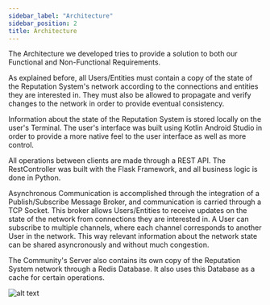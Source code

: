 ```yaml
---
sidebar_label: "Architecture"
sidebar_position: 2
title: Architecture
---
```

The Architecture we developed tries to provide a solution to both our Functional and Non-Functional Requirements.

As explained before, all Users/Entities must contain a copy of the state of the Reputation System's network according to the connections and entities they are interested in. They must also be allowed to propagate and verify changes to the network in order to provide eventual consistency.

Information about the state of the Reputation System is stored locally on the user's Terminal. The user's interface was built using Kotlin Android Studio in order to provide a more native feel to the user interface as well as more control. 

All operations between clients are made through a REST API. The RestController was built with the Flask Framework, and all business logic is done in Python. 

Asynchronous Communication is accomplished through the integration of a Publish/Subscribe Message Broker, and communication is carried through a TCP Socket. This broker allows Users/Entities to receive updates on the state of the network from connections they are interested in. A User can subscribe to multiple channels, where each channel corresponds to another User in the network. This way relevant information about the network state can be shared asyncronously and without much congestion. 

The Community's Server also contains its own copy of the Reputation System network through a Redis Database. It also uses this Database as a cache for certain operations.


![alt text](/img/aarchitecture.drawio.svg "Image Title")



